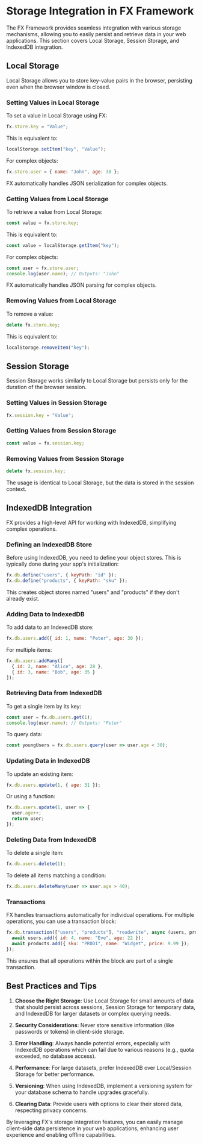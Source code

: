 # Storage Integration in FX Framework

The FX Framework provides seamless integration with various storage mechanisms, allowing you to easily persist and retrieve data in your web applications. This section covers Local Storage, Session Storage, and IndexedDB integration.

## Local Storage

Local Storage allows you to store key-value pairs in the browser, persisting even when the browser window is closed.

### Setting Values in Local Storage

To set a value in Local Storage using FX:

```javascript
fx.store.key = "Value";
```

This is equivalent to:

```javascript
localStorage.setItem("key", "Value");
```

For complex objects:

```javascript
fx.store.user = { name: "John", age: 30 };
```

FX automatically handles JSON serialization for complex objects.

### Getting Values from Local Storage

To retrieve a value from Local Storage:

```javascript
const value = fx.store.key;
```

This is equivalent to:

```javascript
const value = localStorage.getItem("key");
```

For complex objects:

```javascript
const user = fx.store.user;
console.log(user.name); // Outputs: "John"
```

FX automatically handles JSON parsing for complex objects.

### Removing Values from Local Storage

To remove a value:

```javascript
delete fx.store.key;
```

This is equivalent to:

```javascript
localStorage.removeItem("key");
```

## Session Storage

Session Storage works similarly to Local Storage but persists only for the duration of the browser session.

### Setting Values in Session Storage

```javascript
fx.session.key = "Value";
```

### Getting Values from Session Storage

```javascript
const value = fx.session.key;
```

### Removing Values from Session Storage

```javascript
delete fx.session.key;
```

The usage is identical to Local Storage, but the data is stored in the session context.

## IndexedDB Integration

FX provides a high-level API for working with IndexedDB, simplifying complex operations.

### Defining an IndexedDB Store

Before using IndexedDB, you need to define your object stores. This is typically done during your app's initialization:

```javascript
fx.db.define("users", { keyPath: "id" });
fx.db.define("products", { keyPath: "sku" });
```

This creates object stores named "users" and "products" if they don't already exist.

### Adding Data to IndexedDB

To add data to an IndexedDB store:

```javascript
fx.db.users.add({ id: 1, name: "Peter", age: 30 });
```

For multiple items:

```javascript
fx.db.users.addMany([
  { id: 2, name: "Alice", age: 28 },
  { id: 3, name: "Bob", age: 35 }
]);
```

### Retrieving Data from IndexedDB

To get a single item by its key:

```javascript
const user = fx.db.users.get(1);
console.log(user.name); // Outputs: "Peter"
```

To query data:

```javascript
const youngUsers = fx.db.users.query(user => user.age < 30);
```

### Updating Data in IndexedDB

To update an existing item:

```javascript
fx.db.users.update(1, { age: 31 });
```

Or using a function:

```javascript
fx.db.users.update(1, user => {
  user.age++;
  return user;
});
```

### Deleting Data from IndexedDB

To delete a single item:

```javascript
fx.db.users.delete(1);
```

To delete all items matching a condition:

```javascript
fx.db.users.deleteMany(user => user.age > 40);
```

### Transactions

FX handles transactions automatically for individual operations. For multiple operations, you can use a transaction block:

```javascript
fx.db.transaction(["users", "products"], "readwrite", async (users, products) => {
  await users.add({ id: 4, name: "Eve", age: 22 });
  await products.add({ sku: "PROD1", name: "Widget", price: 9.99 });
});
```

This ensures that all operations within the block are part of a single transaction.

## Best Practices and Tips

1. **Choose the Right Storage**: Use Local Storage for small amounts of data that should persist across sessions, Session Storage for temporary data, and IndexedDB for larger datasets or complex querying needs.

2. **Security Considerations**: Never store sensitive information (like passwords or tokens) in client-side storage.

3. **Error Handling**: Always handle potential errors, especially with IndexedDB operations which can fail due to various reasons (e.g., quota exceeded, no database access).

4. **Performance**: For large datasets, prefer IndexedDB over Local/Session Storage for better performance.

5. **Versioning**: When using IndexedDB, implement a versioning system for your database schema to handle upgrades gracefully.

6. **Clearing Data**: Provide users with options to clear their stored data, respecting privacy concerns.

By leveraging FX's storage integration features, you can easily manage client-side data persistence in your web applications, enhancing user experience and enabling offline capabilities.